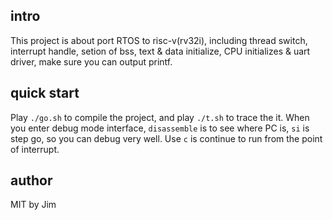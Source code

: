 ## intro
This project is about port RTOS to risc-v(rv32i), including thread switch, interrupt handle,
setion of bss, text & data initialize, CPU initializes & uart driver, make sure you can output
printf.

## quick start
Play `./go.sh` to compile the project, and play `./t.sh` to trace the it. When you enter debug mode
interface, `disassemble` is to see where PC is, `si` is step go, so you can debug very well. Use `c`
is continue to run from the point of interrupt.

## author
MIT by Jim
